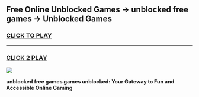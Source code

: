 
## Free Online Unblocked Games → unblocked free games → Unblocked Games
<h3>
<a href="https://premium.freeplayer.one?title=unblocked_free_games&ref=21F">CLICK TO PLAY</a></h3>
<hr>

<h3>
<a href="https://premium.freeplayer.one?title=unblocked_free_games&ref=21F">CLICK 2 PLAY</a>
  
</h3>

<a href="https://premium.freeplayer.one?title=unblocked_free_games&ref=21F/"><img src="https://clearcache.store/games.png"></a>


**unblocked free games games unblocked: Your Gateway to Fun and Accessible Online Gaming**
